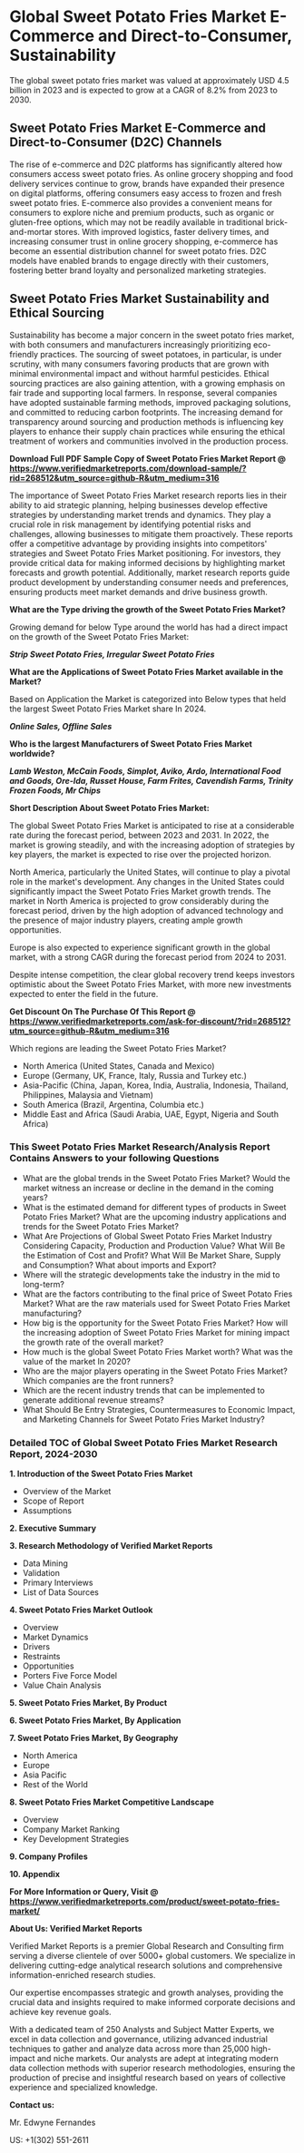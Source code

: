 <h1>Global Sweet Potato Fries Market E-Commerce and Direct-to-Consumer, Sustainability</h1><p class=""><p>The global sweet potato fries market was valued at approximately USD 4.5 billion in 2023 and is expected to grow at a CAGR of 8.2% from 2023 to 2030.</p><h2>Sweet Potato Fries Market E-Commerce and Direct-to-Consumer (D2C) Channels</h2><p>The rise of e-commerce and D2C platforms has significantly altered how consumers access sweet potato fries. As online grocery shopping and food delivery services continue to grow, brands have expanded their presence on digital platforms, offering consumers easy access to frozen and fresh sweet potato fries. E-commerce also provides a convenient means for consumers to explore niche and premium products, such as organic or gluten-free options, which may not be readily available in traditional brick-and-mortar stores. With improved logistics, faster delivery times, and increasing consumer trust in online grocery shopping, e-commerce has become an essential distribution channel for sweet potato fries. D2C models have enabled brands to engage directly with their customers, fostering better brand loyalty and personalized marketing strategies.<h2>Sweet Potato Fries Market Sustainability and Ethical Sourcing</h2><p>Sustainability has become a major concern in the sweet potato fries market, with both consumers and manufacturers increasingly prioritizing eco-friendly practices. The sourcing of sweet potatoes, in particular, is under scrutiny, with many consumers favoring products that are grown with minimal environmental impact and without harmful pesticides. Ethical sourcing practices are also gaining attention, with a growing emphasis on fair trade and supporting local farmers. In response, several companies have adopted sustainable farming methods, improved packaging solutions, and committed to reducing carbon footprints. The increasing demand for transparency around sourcing and production methods is influencing key players to enhance their supply chain practices while ensuring the ethical treatment of workers and communities involved in the production process.</p><p class=""><strong>Download Full PDF Sample Copy of Sweet Potato Fries Market Report @ <a href="https://www.verifiedmarketreports.com/download-sample/?rid=268512&utm_source=github-R&utm_medium=316" target="_blank">https://www.verifiedmarketreports.com/download-sample/?rid=268512&utm_source=github-R&utm_medium=316</a></strong></p><p>The importance of&nbsp;Sweet Potato Fries Market research reports lies in their ability to aid strategic planning, helping businesses develop effective strategies by understanding market trends and dynamics. They play a crucial role in risk management by identifying potential risks and challenges, allowing businesses to mitigate them proactively. These reports offer a competitive advantage by providing insights into competitors' strategies and Sweet Potato Fries Market positioning. For investors, they provide critical data for making informed decisions by highlighting market forecasts and growth potential. Additionally, market research reports guide product development by understanding consumer needs and preferences, ensuring products meet market demands and drive business growth.</p><p><strong>What are the&nbsp;Type driving the growth of the Sweet Potato Fries Market?</strong></p><p id="" class="">Growing demand for below Type around the world has had a direct impact on the growth of the Sweet Potato Fries Market:</p><p class=""><em><strong>Strip Sweet Potato Fries, Irregular Sweet Potato Fries</strong></em></p><p class=""><strong>What are the&nbsp;Applications&nbsp;of Sweet Potato Fries Market available in the Market?</strong></p><p id="" class="">Based on Application the Market is categorized into Below types that held the largest Sweet Potato Fries Market share In 2024.</p><p class=""><em><strong>Online Sales, Offline Sales</strong></em></p><p class=""><strong>Who is the largest Manufacturers of Sweet Potato Fries Market worldwide?</strong></p><p><em><strong>Lamb Weston, McCain Foods, Simplot, Aviko, Ardo, International Food and Goods, Ore-Ida, Russet House, Farm Frites, Cavendish Farms, Trinity Frozen Foods, Mr Chips</strong></em></p><p id="" class=""><strong>Short Description About Sweet Potato Fries Market:</strong></p><p>The global Sweet Potato Fries Market is anticipated to rise at a considerable rate during the forecast period, between 2023 and 2031. In 2022, the market is growing steadily, and with the increasing adoption of strategies by key players, the market is expected to rise over the projected horizon.</p><p>North America, particularly the United States, will continue to play a pivotal role in the market's development. Any changes in the United States could significantly impact the Sweet Potato Fries Market growth trends. The market in North America is projected to grow considerably during the forecast period, driven by the high adoption of advanced technology and the presence of major industry players, creating ample growth opportunities.</p><p>Europe is also expected to experience significant growth in the global market, with a strong CAGR during the forecast period from 2024 to 2031.</p><p>Despite intense competition, the clear global recovery trend keeps investors optimistic about the Sweet Potato Fries Market, with more new investments expected to enter the field in the future.</p><p id="" class=""><strong>Get Discount On The Purchase Of This Report @ <a href="https://www.verifiedmarketreports.com/ask-for-discount/?rid=268512?utm_source=github-R&utm_medium=316" target="_blank">https://www.verifiedmarketreports.com/ask-for-discount/?rid=268512?utm_source=github-R&utm_medium=316</a></strong></p><p class="">Which regions are leading the Sweet Potato Fries Market?</p><ul><li>North America (United States, Canada and Mexico)</li><li>Europe (Germany, UK, France, Italy, Russia and Turkey etc.)</li><li>Asia-Pacific (China, Japan, Korea, India, Australia, Indonesia, Thailand, Philippines, Malaysia and Vietnam)</li><li>South America (Brazil, Argentina, Columbia etc.)</li><li>Middle East and Africa (Saudi Arabia, UAE, Egypt, Nigeria and South Africa)</li></ul><h3 id="" class="">This Sweet Potato Fries Market Research/Analysis Report Contains Answers to your following Questions</h3><ul><li>What are the global trends in the Sweet Potato Fries Market? Would the market witness an increase or decline in the demand in the coming years?</li><li>What is the estimated demand for different types of products in Sweet Potato Fries Market? What are the upcoming industry applications and trends for the Sweet Potato Fries Market?</li><li>What Are Projections of Global Sweet Potato Fries Market Industry Considering Capacity, Production and Production Value? What Will Be the Estimation of Cost and Profit? What Will Be Market Share, Supply and Consumption? What about imports and Export?</li><li>Where will the strategic developments take the industry in the mid to long-term?</li><li>What are the factors contributing to the final price of Sweet Potato Fries Market? What are the raw materials used for Sweet Potato Fries Market manufacturing?</li><li>How big is the opportunity for the Sweet Potato Fries Market? How will the increasing adoption of Sweet Potato Fries Market for mining impact the growth rate of the overall market?</li><li>How much is the global Sweet Potato Fries Market worth? What was the value of the market In 2020?</li><li>Who are the major players operating in the Sweet Potato Fries Market? Which companies are the front runners?</li><li>Which are the recent industry trends that can be implemented to generate additional revenue streams?</li><li>What Should Be Entry Strategies, Countermeasures to Economic Impact, and Marketing Channels for Sweet Potato Fries Market Industry?</li></ul><h3 id="" class="">Detailed TOC of Global Sweet Potato Fries Market Research Report, 2024-2030</h3><p id="" class=""><strong>1. Introduction of the Sweet Potato Fries Market</strong></p><ul><li>Overview of the Market</li><li>Scope of Report</li><li>Assumptions</li></ul><p id="" class=""><strong>2. Executive Summary</strong></p><p id="" class=""><strong>3. Research Methodology of Verified Market Reports</strong></p><ul><li>Data Mining</li><li>Validation</li><li>Primary Interviews</li><li>List of Data Sources</li></ul><p id="" class=""><strong>4. Sweet Potato Fries Market Outlook</strong></p><ul><li>Overview</li><li>Market Dynamics</li><li>Drivers</li><li>Restraints</li><li>Opportunities</li><li>Porters Five Force Model</li><li>Value Chain Analysis</li></ul><p id="" class=""><strong>5. Sweet Potato Fries Market, By Product</strong></p><p id="" class=""><strong>6. Sweet Potato Fries Market, By Application</strong></p><p id="" class=""><strong>7. Sweet Potato Fries Market, By Geography</strong></p><ul><li>North America</li><li>Europe</li><li>Asia Pacific</li><li>Rest of the World</li></ul><p id="" class=""><strong>8. Sweet Potato Fries Market Competitive Landscape</strong></p><ul><li>Overview</li><li>Company Market Ranking</li><li>Key Development Strategies</li></ul><p id="" class=""><strong>9. Company Profiles</strong></p><p id="" class=""><strong>10. Appendix</strong></p><p id="" class=""><strong>For More Information or Query, Visit @ <a href="https://www.verifiedmarketreports.com/product/sweet-potato-fries-market/" target="_blank">https://www.verifiedmarketreports.com/product/sweet-potato-fries-market/</a></strong></p><p id="" class=""><strong>About Us: Verified Market Reports</strong></p><p id="" class="">Verified Market Reports is a premier Global Research and Consulting firm serving a diverse clientele of over 5000+ global customers. We specialize in delivering cutting-edge analytical research solutions and comprehensive information-enriched research studies.</p><p id="" class="">Our expertise encompasses strategic and growth analyses, providing the crucial data and insights required to make informed corporate decisions and achieve key revenue goals.</p><p id="" class="">With a dedicated team of 250 Analysts and Subject Matter Experts, we excel in data collection and governance, utilizing advanced industrial techniques to gather and analyze data across more than 25,000 high-impact and niche markets. Our analysts are adept at integrating modern data collection methods with superior research methodologies, ensuring the production of precise and insightful research based on years of collective experience and specialized knowledge.</p><p id="" class=""><strong>Contact us:</strong></p><p id="" class="">Mr. Edwyne Fernandes</p><p id="" class="">US: +1(302) 551-2611</p>